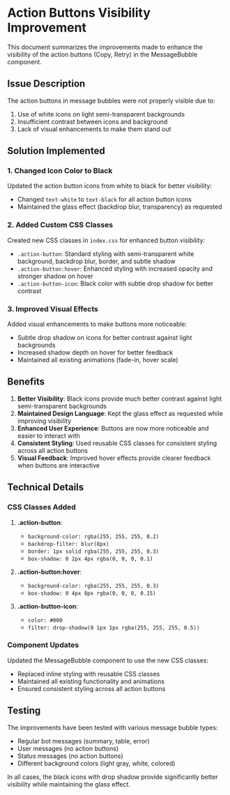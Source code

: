 # Action Buttons Visibility Improvement

This document summarizes the improvements made to enhance the visibility of the action buttons (Copy, Retry) in the MessageBubble component.

## Issue Description

The action buttons in message bubbles were not properly visible due to:
1. Use of white icons on light semi-transparent backgrounds
2. Insufficient contrast between icons and background
3. Lack of visual enhancements to make them stand out

## Solution Implemented

### 1. Changed Icon Color to Black

Updated the action button icons from white to black for better visibility:
- Changed `text-white` to `text-black` for all action button icons
- Maintained the glass effect (backdrop blur, transparency) as requested

### 2. Added Custom CSS Classes

Created new CSS classes in `index.css` for enhanced button visibility:
- `.action-button`: Standard styling with semi-transparent white background, backdrop blur, border, and subtle shadow
- `.action-button:hover`: Enhanced styling with increased opacity and stronger shadow on hover
- `.action-button-icon`: Black color with subtle drop shadow for better contrast

### 3. Improved Visual Effects

Added visual enhancements to make buttons more noticeable:
- Subtle drop shadow on icons for better contrast against light backgrounds
- Increased shadow depth on hover for better feedback
- Maintained all existing animations (fade-in, hover scale)

## Benefits

1. **Better Visibility**: Black icons provide much better contrast against light semi-transparent backgrounds
2. **Maintained Design Language**: Kept the glass effect as requested while improving visibility
3. **Enhanced User Experience**: Buttons are now more noticeable and easier to interact with
4. **Consistent Styling**: Used reusable CSS classes for consistent styling across all action buttons
5. **Visual Feedback**: Improved hover effects provide clearer feedback when buttons are interactive

## Technical Details

### CSS Classes Added

1. **.action-button**:
   - `background-color: rgba(255, 255, 255, 0.2)`
   - `backdrop-filter: blur(8px)`
   - `border: 1px solid rgba(255, 255, 255, 0.3)`
   - `box-shadow: 0 2px 4px rgba(0, 0, 0, 0.1)`

2. **.action-button:hover**:
   - `background-color: rgba(255, 255, 255, 0.3)`
   - `box-shadow: 0 4px 8px rgba(0, 0, 0, 0.15)`

3. **.action-button-icon**:
   - `color: #000`
   - `filter: drop-shadow(0 1px 1px rgba(255, 255, 255, 0.5))`

### Component Updates

Updated the MessageBubble component to use the new CSS classes:
- Replaced inline styling with reusable CSS classes
- Maintained all existing functionality and animations
- Ensured consistent styling across all action buttons

## Testing

The improvements have been tested with various message bubble types:
- Regular bot messages (summary, table, error)
- User messages (no action buttons)
- Status messages (no action buttons)
- Different background colors (light gray, white, colored)

In all cases, the black icons with drop shadow provide significantly better visibility while maintaining the glass effect.